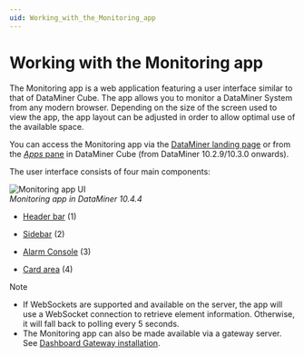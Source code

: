 ```yaml
---
uid: Working_with_the_Monitoring_app
---
```


# Working with the Monitoring app

The Monitoring app is a web application featuring a user interface similar to that of DataMiner Cube. The app allows you to monitor a DataMiner System from any modern browser. Depending on the size of the screen used to view the app, the app layout can be adjusted in order to allow optimal use of the available space.

You can access the Monitoring app via the [DataMiner landing page](xref:Accessing_the_web_apps) or from the [*Apps* pane](xref:DataMiner_Cube_sidebar#apps-pane) in DataMiner Cube (from DataMiner 10.2.9/10.3.0 onwards<!-- RN 33944 -->).

The user interface consists of four main components:

![Monitoring app UI](~/dataminer/images/Monitoring_app_UI.png)<br>*Monitoring app in DataMiner 10.4.4*

- [Header bar](xref:Monitoring_app_header_bar) (1)

- [Sidebar](xref:Monitoring_app_sidebar) (2)

- [Alarm Console](xref:Monitoring_app_Alarm_Console) (3)

- [Card area](xref:Monitoring_app_card_pane) (4)

> [!NOTE]
>
> - If WebSockets are supported and available on the server, the app will use a WebSocket connection to retrieve element information. Otherwise, it will fall back to polling every 5 seconds.
> - The Monitoring app can also be made available via a gateway server. See [Dashboard Gateway installation](xref:Dashboard_Gateway_installation).
